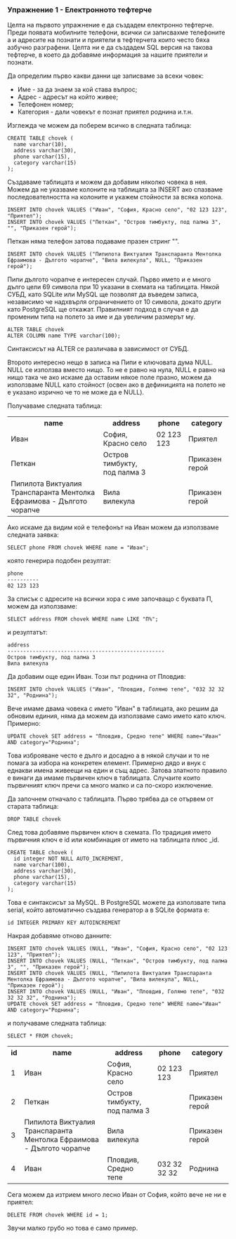 ### Упражнение 1 - Електронното тефтерче

Целта на първото упражнение е да създадем електронно тефтерче. Преди появата мобилните телефони, всички си записвахме телефоните а и адресите на познати и приятели в тефтерчета които често бяха азбучно разграфени. Целта ни е да създадем SQL версия на такова тефтерче, в което да добавяме информация за нашите приятели и познати. 

Да определим първо какви данни ще записваме за всеки човек:

* Име - за да знаем за кой става въпрос;
* Адрес - адресът на който живее;
* Телефонен номер;
* Категория - дали човекът е познат приятел роднина и.т.н.


Изглежда че можем да поберем всичко в следната таблица:

    CREATE TABLE chovek (
      name varchar(10),
      address varchar(30),
      phone varchar(15),
      category varchar(15)
    );

Създаваме таблицата и можем да добавим няколко човека в нея. Можем да не указваме колоните на таблицата за INSERT ако спазваме последователността на колоните и укажем стойности за всяка колона.

    INSERT INTO chovek VALUES ("Иван", "София, Красно село", "02 123 123", "Приятел");
    INSERT INTO chovek VALUES ("Петкан", "Остров тимбукту, под палма 3", "", "Приказен герой");

Петкан няма телефон затова подаваме празен стринг "".

    INSERT INTO chovek VALUES ("Пипилота Виктуалия Транспаранта Ментолка Ефраимова - Дългото чорапче", "Вила вилекула", NULL, "Приказен герой");

Пипи дългото чорапче е интересен случай. Първо името и е много дълго цели 69 символа при 10 указани в схемата на таблицата. Някой СУБД, като SQLite или MySQL ще позволят да въведем записа, независимо че надхвърля ограничението от 10 символа, докато други като PostgreSQL ще откажат. Правилният подход в случая е да променим типа на полето за име и да увеличим размерът му.

    ALTER TABLE chovek
    ALTER COLUMN name TYPE varchar(100);

Синтаксисът на ALTER се различава в зависимост от СУБД.

Второто интересно нещо в записа на Пипи е ключовата дума NULL. NULL се използва вместо нищо. То не е равно на нула, NULL е равно на нищо така че ако искаме да оставим някое поле празно, можем да използваме NULL като стойност (освен ако в дефиницията на полето не е указано изрично че то не може да е NULL).

Получаваме следната таблица:

<table>
<TR><TH>name</TH>
<TH>address</TH>
<TH>phone</TH>
<TH>category</TH>
</TR>
<TR><TD>Иван</TD>
<TD>София, Красно село</TD>
<TD>02 123 123</TD>
<TD>Приятел</TD>
</TR>
<TR><TD>Петкан</TD>
<TD>Остров тимбукту, под палма 3</TD>
<TD></TD>
<TD>Приказен герой</TD>
</TR>
<TR><TD>Пипилота Виктуалия Транспаранта Ментолка Ефраимова - Дългото чорапче</TD>
<TD>Вила вилекула</TD>
<TD></TD>
<TD>Приказен герой</TD>
</TR>
</table>

Ако искаме да видим кой е телефонът на Иван можем да използваме следната заявка:

    SELECT phone FROM chovek WHERE name = "Иван";

която генерира подобен резултат:

    phone     
    ----------
    02 123 123

За списък с адресите на всички хора с име започващо с буквата П, можем да използваме:

    SELECT address FROM chovek WHERE name LIKE "П%";

и резултатът:

    address                                           
    --------------------------------------------------
    Остров тимбукту, под палма 3
    Вила вилекула

Да добавим още един Иван. Този път роднина от Пловдив:

    INSERT INTO chovek VALUES ("Иван", "Пловдив, Голямо тепе", "032 32 32 32", "Роднина");

Вече имаме двама човека с името "Иван" в таблицата, ако решим да обновим единия, няма да можем да използваме само името като ключ. Примерно:

    UPDATE chovek SET address = "Пловдив, Средно тепе" WHERE name="Иван" AND category="Роднина";

Това изброяване често е дълго и досадно а в някой случаи и то не помага за избора на конкретен елемент. Примерно дядо и внук с еднакви имена живеещи на един и същ адрес. Затова златното правило е винаги да имаме първичен ключ в таблицата. Случаите които първичният ключ пречи са много малко и са по-скоро изключение.

Да започнем отначало с таблицата. Първо трябва да се отървем от старата таблица:

    DROP TABLE chovek

След това добавяме първичен ключ в схемата. По традиция името първичния ключ е id или комбинация от името на таблицата плюс _id.

    CREATE TABLE chovek (
      id integer NOT NULL AUTO_INCREMENT,
      name varchar(100),
      address varchar(30),
      phone varchar(15),
      category varchar(15)
    );

Това е синтаксисът за MySQL. В PostgreSQL можете да използвате типа serial, който автоматично създава генератор а в SQLite формата е:

    id INTEGER PRIMARY KEY AUTOINCREMENT

Накрая добавяме отново данните:

    INSERT INTO chovek VALUES (NULL, "Иван", "София, Красно село", "02 123 123", "Приятел");
    INSERT INTO chovek VALUES (NULL, "Петкан", "Остров тимбукту, под палма 3", "", "Приказен герой");
    INSERT INTO chovek VALUES (NULL, "Пипилота Виктуалия Транспаранта Ментолка Ефраимова - Дългото чорапче", "Вила вилекула", NULL, "Приказен герой");
    INSERT INTO chovek VALUES (NULL, "Иван", "Пловдив, Голямо тепе", "032 32 32 32", "Роднина");
    UPDATE chovek SET address = "Пловдив, Средно тепе" WHERE name="Иван" AND category="Роднина";

и получаваме следната таблица:

    SELECT * FROM chovek;

<table>
<TR><TH>id</TH>
<TH>name</TH>
<TH>address</TH>
<TH>phone</TH>
<TH>category</TH>
</TR>
<TR><TD>1</TD>
<TD>Иван</TD>
<TD>София, Красно село</TD>
<TD>02 123 123</TD>
<TD>Приятел</TD>
</TR>
<TR><TD>2</TD>
<TD>Петкан</TD>
<TD>Остров тимбукту, под палма 3</TD>
<TD></TD>
<TD>Приказен герой</TD>
</TR>
<TR><TD>3</TD>
<TD>Пипилота Виктуалия Транспаранта Ментолка Ефраимова - Дългото чорапче</TD>
<TD>Вила вилекула</TD>
<TD></TD>
<TD>Приказен герой</TD>
</TR>
<TR><TD>4</TD>
<TD>Иван</TD>
<TD>Пловдив, Средно тепе</TD>
<TD>032 32 32 32</TD>
<TD>Роднина</TD>
</TR>
</table>

Сега можем да изтрием много лесно Иван от София, който вече не ни е приятел:

    DELETE FROM chovek WHERE id = 1;

Звучи малко грубо но това е само пример.
